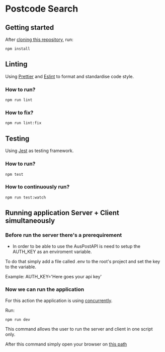 # Postcode Search

## Getting started

After [cloning this repository](https://help.github.com/en/articles/cloning-a-repository), run:

```shell
npm install
```

## Linting

Using [Prettier](https://prettier.io/) and  [Eslint](https://eslint.org/) to format and standardise code style.

### How to run?

```shell
npm run lint
```

### How to fix?

```shell
npm run lint:fix
```

## Testing

Using [Jest](https://jestjs.io/) as testing framework.

### How to run?

```shell
npm test
```

### How to continuously run?

```shell
npm run test:watch
```
## Running application Server + Client simultaneously

### Before run the server there's a prerequirement

* In order to be able to use the AusPostAPI is need to setup the AUTH_KEY as an enviroment variable.

To do that simply add a file called .env to the root's project and set the key to the variable.

Example: AUTH_KEY='Here goes your api key'

### Now we can run the application

For this action the application is using [concurrently](https://www.npmjs.com/package/concurrently).

Run:

```shell
npm run dev
```
This command allows the user to run the server and client in one script only.

After this command simply open your browser on [this path](http://localhost/1234)
